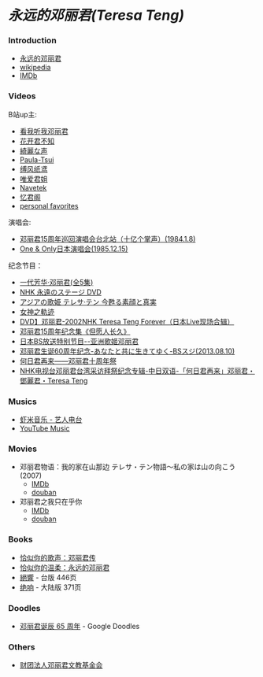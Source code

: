 # *永远的邓丽君(Teresa Teng)*



### Introduction

- [永远的邓丽君](http://www.teresa-teng.org/people.php)
- [wikipedia](https://en.wikipedia.org/wiki/Teresa_Teng)
- [IMDb](https://www.imdb.com/name/nm0849340/)

### Videos

B站up主:

- [看我听我邓丽君](https://space.bilibili.com/174926904/)
- [花开君不知](https://space.bilibili.com/472799878/)
- [綺麗な声](https://space.bilibili.com/14369430/)
- [Paula-Tsui](https://space.bilibili.com/36271715/)
- [缚风纸鸢](https://space.bilibili.com/37852543/)
- [唯爱君姐](https://space.bilibili.com/351607386/)
- [Navetek](https://space.bilibili.com/477230155/)
- [忆君阁](https://space.bilibili.com/309472078/)
- [personal favorites](https://www.bilibili.com/medialist/detail/ml1064381191?type=1)
  
演唱会:

- [邓丽君15周年巡回演唱会台北站（十亿个掌声）(1984.1.8)](https://www.bilibili.com/video/BV1Ab411h7zN)
- [One & Only日本演唱会(1985.12.15)](https://www.bilibili.com/video/BV1Jf4y117Lb)
  
纪念节目：
 
- [一代芳华·邓丽君(全5集)](https://www.bilibili.com/video/BV17x411f7mn)
- [NHK 永遠のステージ DVD](https://www.bilibili.com/video/BV1z741147E4)
- [アジアの歌姫 テレサ·テン 今甦る素顔と真実](https://www.bilibili.com/video/BV1954y1C7HF)
- [女神之軌迹](https://www.bilibili.com/video/BV1eb411t78z)
- [DVD】邓丽君-2002NHK Teresa Teng Forever（日本Live现场合辑）](https://www.bilibili.com/video/BV1sz411q7nX)
- [邓丽君15周年纪念集《但愿人长久》](https://www.bilibili.com/video/BV1X5411s7sh)
- [日本BS放送特别节目--亚洲歌姬邓丽君](https://www.bilibili.com/video/BV1aW411v7Mb)
- [邓丽君生诞60周年纪念-あなたと共に生きてゆく-BSスジ(2013.08.10)](https://www.bilibili.com/video/BV1bi4y147gt)
- [何日君再来——邓丽君十周年祭](https://www.bilibili.com/video/av10337229/)
- [NHK电视台邓丽君台湾采访拜祭纪念专辑-中日双语-「何日君再来」邓丽君・鄧麗君・Teresa Teng](https://www.bilibili.com/video/BV1xk4y1m71W)
  
### Musics

- [虾米音乐 - 艺人电台](https://www.xiami.com/artist/vmp3f637)
- [YouTube Music](https://music.youtube.com/channel/UCI2cy2lwlzMksxEu63E8Zag)

### Movies

- 邓丽君物语：我的家在山那边 テレサ・テン物語～私の家は山の向こう (2007)
  - [IMDb](https://www.imdb.com/title/tt1045226/)
  - [douban](https://movie.douban.com/subject/2127188/)
- 邓丽君之我只在乎你
  - [IMDb](https://www.imdb.com/title/tt9636134/)
  - [douban](https://movie.douban.com/subject/26665271/)
  
### Books

- [恰似你的歌声：邓丽君传](https://book.douban.com/subject/26805306/)
- [恰似你的温柔：永远的邓丽君](https://book.douban.com/subject/23217351/)
- [絕響](https://book.douban.com/subject/21267048/) - 台版 446页
- [绝响](https://book.douban.com/subject/24283840/) - 大陆版 371页
  
### Doodles

- [邓丽君诞辰 65 周年](https://www.google.com/doodles/teresa-tengs-65th-birthday) - Google Doodles
  
### Others

- [财团法人邓丽君文教基金会](http://www.teresa-teng.org/)
